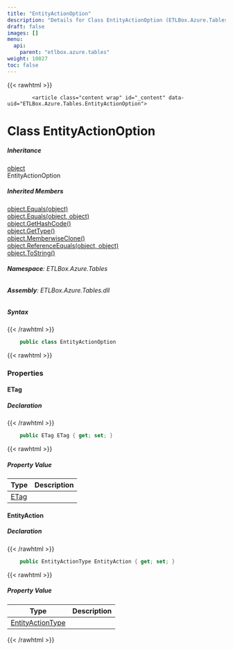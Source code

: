 ```yaml
---
title: "EntityActionOption"
description: "Details for Class EntityActionOption (ETLBox.Azure.Tables)"
draft: false
images: []
menu:
  api:
    parent: "etlbox.azure.tables"
weight: 10027
toc: false
---
```


{{< rawhtml >}}

            <article class="content wrap" id="_content" data-uid="ETLBox.Azure.Tables.EntityActionOption">
  <h1 id="ETLBox_Azure_Tables_EntityActionOption" data-uid="ETLBox.Azure.Tables.EntityActionOption" class="text-break">Class EntityActionOption</h1>
  <div class="markdown level0 summary"></div>
  <div class="markdown level0 conceptual"></div>
  <div class="inheritance">
    <h5>Inheritance</h5>
    <div class="level0"><a class="xref" href="https://learn.microsoft.com/dotnet/api/system.object">object</a></div>
    <div class="level1"><span class="xref">EntityActionOption</span></div>
  </div>
  <div class="inheritedMembers">
    <h5>Inherited Members</h5>
    <div>
      <a class="xref" href="https://learn.microsoft.com/dotnet/api/system.object.equals#system-object-equals(system-object)">object.Equals(object)</a>
    </div>
    <div>
      <a class="xref" href="https://learn.microsoft.com/dotnet/api/system.object.equals#system-object-equals(system-object-system-object)">object.Equals(object, object)</a>
    </div>
    <div>
      <a class="xref" href="https://learn.microsoft.com/dotnet/api/system.object.gethashcode">object.GetHashCode()</a>
    </div>
    <div>
      <a class="xref" href="https://learn.microsoft.com/dotnet/api/system.object.gettype">object.GetType()</a>
    </div>
    <div>
      <a class="xref" href="https://learn.microsoft.com/dotnet/api/system.object.memberwiseclone">object.MemberwiseClone()</a>
    </div>
    <div>
      <a class="xref" href="https://learn.microsoft.com/dotnet/api/system.object.referenceequals">object.ReferenceEquals(object, object)</a>
    </div>
    <div>
      <a class="xref" href="https://learn.microsoft.com/dotnet/api/system.object.tostring">object.ToString()</a>
    </div>
  </div>
<h6><strong>Namespace</strong>: ETLBox.Azure.Tables</h6>
  <h6><strong>Assembly</strong>: ETLBox.Azure.Tables.dll</h6>
  <h5 id="ETLBox_Azure_Tables_EntityActionOption_syntax">Syntax</h5>
{{< /rawhtml >}}

```C#
    public class EntityActionOption
```

{{< rawhtml >}}
  <h3 id="properties">Properties
</h3>
  <a id="ETLBox_Azure_Tables_EntityActionOption_ETag_" data-uid="ETLBox.Azure.Tables.EntityActionOption.ETag*"></a>
  <h4 id="ETLBox_Azure_Tables_EntityActionOption_ETag" data-uid="ETLBox.Azure.Tables.EntityActionOption.ETag">ETag</h4>
  <div class="markdown level1 summary"></div>
  <div class="markdown level1 conceptual"></div>
  <h5 class="declaration">Declaration</h5>
{{< /rawhtml >}}

```C#
    public ETag ETag { get; set; }
```

{{< rawhtml >}}
  <h5 class="propertyValue">Property Value</h5>
  <table class="table table-bordered table-condensed">
    <thead>
      <tr>
        <th>Type</th>
        <th>Description</th>
      </tr>
    </thead>
    <tbody>
      <tr>
        <td><a class="xref" href="https://learn.microsoft.com/dotnet/api/azure.etag">ETag</a></td>
        <td></td>
      </tr>
    </tbody>
  </table>
  <a id="ETLBox_Azure_Tables_EntityActionOption_EntityAction_" data-uid="ETLBox.Azure.Tables.EntityActionOption.EntityAction*"></a>
  <h4 id="ETLBox_Azure_Tables_EntityActionOption_EntityAction" data-uid="ETLBox.Azure.Tables.EntityActionOption.EntityAction">EntityAction</h4>
  <div class="markdown level1 summary"></div>
  <div class="markdown level1 conceptual"></div>
  <h5 class="declaration">Declaration</h5>
{{< /rawhtml >}}

```C#
    public EntityActionType EntityAction { get; set; }
```

{{< rawhtml >}}
  <h5 class="propertyValue">Property Value</h5>
  <table class="table table-bordered table-condensed">
    <thead>
      <tr>
        <th>Type</th>
        <th>Description</th>
      </tr>
    </thead>
    <tbody>
      <tr>
        <td><a class="xref" href="/api/etlbox.azure.tables/entityactiontype">EntityActionType</a></td>
        <td></td>
      </tr>
    </tbody>
  </table>

{{< /rawhtml >}}
